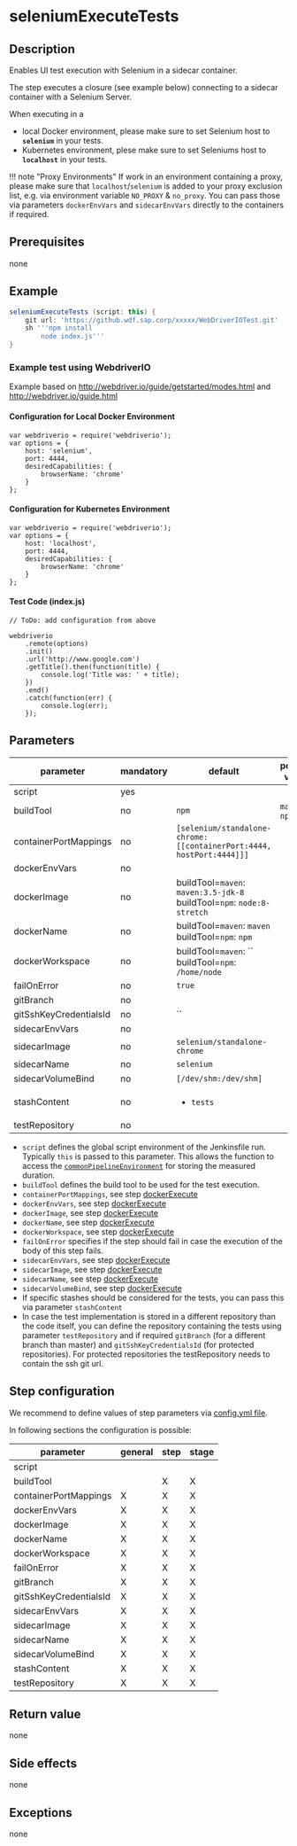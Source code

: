 # seleniumExecuteTests

## Description

Enables UI test execution with Selenium in a sidecar container.

The step executes a closure (see example below) connecting to a sidecar container with a Selenium Server.

When executing in a
* local Docker environment, please make sure to set Selenium host to **`selenium`** in your tests.
* Kubernetes environment, plese make sure to set Seleniums host to **`localhost`** in your tests.

!!! note "Proxy Environments"
    If work in an environment containing a proxy, please make sure that `localhost`/`selenium` is added to your proxy exclusion list, e.g. via environment variable `NO_PROXY` & `no_proxy`. You can pass those via parameters `dockerEnvVars` and `sidecarEnvVars` directly to the containers if required.

## Prerequisites

none

## Example

```groovy
seleniumExecuteTests (script: this) {
    git url: 'https://github.wdf.sap.corp/xxxxx/WebDriverIOTest.git'
    sh '''npm install
        node index.js'''
}
```

### Example test using WebdriverIO

Example based on http://webdriver.io/guide/getstarted/modes.html and http://webdriver.io/guide.html

#### Configuration for Local Docker Environment
```
var webdriverio = require('webdriverio');
var options = {
    host: 'selenium',
    port: 4444,
    desiredCapabilities: {
        browserName: 'chrome'
    }
};
```
#### Configuration for Kubernetes Environment
```
var webdriverio = require('webdriverio');
var options = {
    host: 'localhost',
    port: 4444,
    desiredCapabilities: {
        browserName: 'chrome'
    }
};
```

#### Test Code (index.js)

```
// ToDo: add configuration from above

webdriverio
    .remote(options)
    .init()
    .url('http://www.google.com')
    .getTitle().then(function(title) {
        console.log('Title was: ' + title);
    })
    .end()
    .catch(function(err) {
        console.log(err);
    });
```

## Parameters

| parameter | mandatory | default | possible values |
| ----------|-----------|---------|-----------------|
|script|yes|||
|buildTool|no|`npm`|`maven`, `npm`|
|containerPortMappings|no|`[selenium/standalone-chrome:[[containerPort:4444, hostPort:4444]]]`||
|dockerEnvVars|no|||
|dockerImage|no|buildTool=`maven`: `maven:3.5-jdk-8`<br />buildTool=`npm`: `node:8-stretch`<br />||
|dockerName|no|buildTool=`maven`: `maven`<br />buildTool=`npm`: `npm`<br />||
|dockerWorkspace|no|buildTool=`maven`: ``<br />buildTool=`npm`: `/home/node`<br />||
|failOnError|no|`true`||
|gitBranch|no|||
|gitSshKeyCredentialsId|no|``||
|sidecarEnvVars|no|||
|sidecarImage|no|`selenium/standalone-chrome`||
|sidecarName|no|`selenium`||
|sidecarVolumeBind|no|`[/dev/shm:/dev/shm]`||
|stashContent|no|<ul><li>`tests`</li></ul>||
|testRepository|no|||

* `script` defines the global script environment of the Jenkinsfile run. Typically `this` is passed to this parameter. This allows the function to access the [`commonPipelineEnvironment`](commonPipelineEnvironment.md) for storing the measured duration.
* `buildTool` defines the build tool to be used for the test execution.
* `containerPortMappings`, see step [dockerExecute](dockerExecute.md)
* `dockerEnvVars`, see step [dockerExecute](dockerExecute.md)
* `dockerImage`, see step [dockerExecute](dockerExecute.md)
* `dockerName`, see step [dockerExecute](dockerExecute.md)
* `dockerWorkspace`, see step [dockerExecute](dockerExecute.md)
* `failOnError` specifies if the step should fail in case the execution of the body of this step fails.
* `sidecarEnvVars`, see step [dockerExecute](dockerExecute.md)
* `sidecarImage`, see step [dockerExecute](dockerExecute.md)
* `sidecarName`, see step [dockerExecute](dockerExecute.md)
* `sidecarVolumeBind`, see step [dockerExecute](dockerExecute.md)
* If specific stashes should be considered for the tests, you can pass this via parameter `stashContent`
* In case the test implementation is stored in a different repository than the code itself, you can define the repository containing the tests using parameter `testRepository` and if required `gitBranch` (for a different branch than master) and `gitSshKeyCredentialsId` (for protected repositories). For protected repositories the testRepository needs to contain the ssh git url.

## Step configuration

We recommend to define values of step parameters via [config.yml file](../configuration.md).

In following sections the configuration is possible:

| parameter | general | step | stage |
| ----------|-----------|---------|-----------------|
|script||||
|buildTool||X|X|
|containerPortMappings|X|X|X|
|dockerEnvVars|X|X|X|
|dockerImage|X|X|X|
|dockerName|X|X|X|
|dockerWorkspace|X|X|X|
|failOnError|X|X|X|
|gitBranch|X|X|X|
|gitSshKeyCredentialsId|X|X|X|
|sidecarEnvVars|X|X|X|
|sidecarImage|X|X|X|
|sidecarName|X|X|X|
|sidecarVolumeBind|X|X|X|
|stashContent|X|X|X|
|testRepository|X|X|X|

## Return value
none

## Side effects
none

## Exceptions
none
